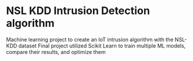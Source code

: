 # NSL KDD Intrusion Detection algorithm
Machine learning project to create an IoT intrusion algorithm with the NSL-KDD dataset
Final project utilized Scikit Learn to train multiple ML models, compare their results, and optimize them
